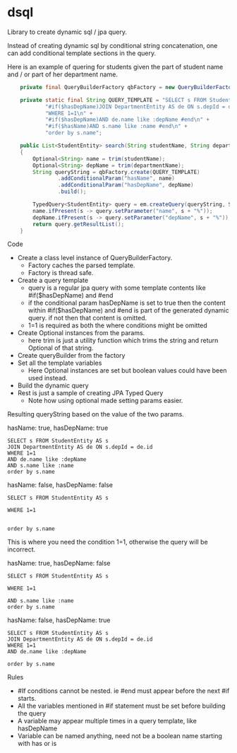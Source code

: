 # dsql

Library to create dynamic sql / jpa query.

Instead of creating dynamic sql by conditional string concatenation, one can add conditional template sections in the query.

Here is an example of quering for students given the part of student name 
and / or part of her department name.

```java
    private final QueryBuilderFactory qbFactory = new QueryBuilderFactory();

    private static final String QUERY_TEMPLATE = "SELECT s FROM StudentEntity AS s\n" +
            "#if($hasDepName)JOIN DepartmentEntity AS de ON s.depId = de.id #end\n" +
            "WHERE 1=1\n" +
            "#if($hasDepName)AND de.name like :depName #end\n" +
            "#if($hasName)AND s.name like :name #end\n" +
            "order by s.name";

    public List<StudentEntity> search(String studentName, String departmentName)
    {
        Optional<String> name = trim(studentName);
        Optional<String> depName = trim(departmentName);
        String queryString = qbFactory.create(QUERY_TEMPLATE)
                .addConditionalParam("hasName", name)
                .addConditionalParam("hasDepName", depName)
                .build();

        TypedQuery<StudentEntity> query = em.createQuery(queryString, StudentEntity.class);
        name.ifPresent(s -> query.setParameter("name", s + "%"));
        depName.ifPresent(s -> query.setParameter("depName", s + "%"));
        return query.getResultList();
    }
```

Code 

  * Create a class level instance of QueryBuilderFactory. 
    * Factory caches the parsed template.
    * Factory is thread safe.
  * Create a query template
    * query is a regular jpa query with some template contents like #if($hasDepName) and #end
    * if the conditional param hasDepName is set to true then the content within
     #if($hasDepName) and #end is part of the generated dynamic query.
     if not then that content is omitted.
    * 1=1 is required as both the where conditions might be omitted
  * Create Optional instances from the params.
    * here trim is just a utility function which trims the string and return Optional of that string.
  * Create queryBuilder from the factory
  * Set all the template variables
    * Here Optional instances are set but boolean values could have been used instead.
  * Build the dynamic query
  * Rest is just a sample of creating JPA Typed Query
    * Note how using optional made setting params easier. 
    
Resulting queryString based on the value of the two params.

hasName: true, hasDepName: true
```
SELECT s FROM StudentEntity AS s
JOIN DepartmentEntity AS de ON s.depId = de.id 
WHERE 1=1
AND de.name like :depName 
AND s.name like :name 
order by s.name
```

hasName: false, hasDepName: false
```
SELECT s FROM StudentEntity AS s

WHERE 1=1


order by s.name
```
This is where you need the condition 1=1, otherwise the query will be incorrect.

hasName: true, hasDepName: false
```
SELECT s FROM StudentEntity AS s

WHERE 1=1

AND s.name like :name 
order by s.name
```

hasName: false, hasDepName: true
```
SELECT s FROM StudentEntity AS s
JOIN DepartmentEntity AS de ON s.depId = de.id 
WHERE 1=1
AND de.name like :depName 

order by s.name
```

Rules

  * #If conditions cannot be nested. ie #end must appear before the next #if starts.
  * All the variables mentioned in #if statement must be set before building the query
  * A variable may appear multiple times in a query template, like hasDepName
  * Variable can be named anything, need not be a boolean name starting with has or is

